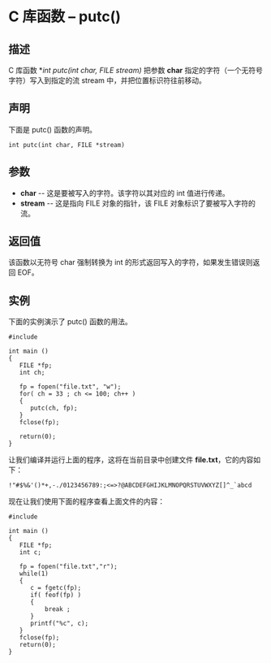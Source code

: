 # C 库函数 – putc()


## 描述

C 库函数 **int putc(int char, FILE *stream)** 把参数 **char** 指定的字符（一个无符号字符）写入到指定的流 stream 中，并把位置标识符往前移动。

## 声明

下面是 putc() 函数的声明。

    int putc(int char, FILE *stream)

## 参数

* **char** \-- 这是要被写入的字符。该字符以其对应的 int 值进行传递。
* **stream** \-- 这是指向 FILE 对象的指针，该 FILE 对象标识了要被写入字符的流。

## 返回值

该函数以无符号 char 强制转换为 int 的形式返回写入的字符，如果发生错误则返回 EOF。

## 实例

下面的实例演示了 putc() 函数的用法。

    #include 

    int main ()
    {
       FILE *fp;
       int ch;

       fp = fopen("file.txt", "w");
       for( ch = 33 ; ch <= 100; ch++ )
       {
          putc(ch, fp);
       }
       fclose(fp);

       return(0);
    }

让我们编译并运行上面的程序，这将在当前目录中创建文件 **file.txt**，它的内容如下：

    !"#$%&'()*+,-./0123456789:;<=>?@ABCDEFGHIJKLMNOPQRSTUVWXYZ[]^_`abcd

现在让我们使用下面的程序查看上面文件的内容：

    #include 

    int main ()
    {
       FILE *fp;
       int c;

       fp = fopen("file.txt","r");
       while(1)
       {
          c = fgetc(fp);
          if( feof(fp) )
          {
              break ;
          }
          printf("%c", c);
       }
       fclose(fp);
       return(0);
    }